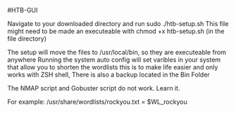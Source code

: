 #HTB-GUI

Navigate to your downloaded directory and run sudo ./htb-setup.sh
This file might need to be made an executeable with chmod +x htb-setup.sh (in the file directory)

The setup will move the files to /usr/local/bin, so they are executeable from anywhere
Running the system auto config will set varibles in your system that allow you to shorten the wordlists 
this is to make life easier and only works with ZSH shell, There is also a backup located in the Bin Folder

The NMAP script and Gobuster script do not work. Learn it. 



For example:
 /usr/share/wordlists/rockyou.txt = $WL_rockyou